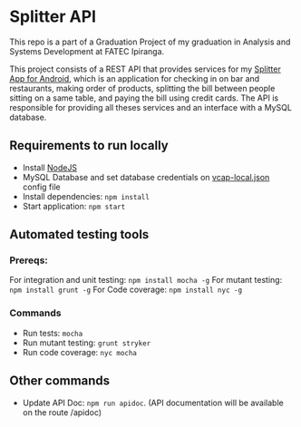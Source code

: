 # Splitter API

This repo is a part of a Graduation Project of my graduation in Analysis and Systems Development at FATEC Ipiranga. 

This project consists of a REST API that provides services for my [Splitter App for Android](https://github.com/CaueP/SplitterApp), which is an application for checking in on bar and restaurants, making order of products, splitting the bill between people sitting on a same table, and paying the bill using credit cards. The API is responsible for providing all theses services and an interface with a MySQL database.

## Requirements to run locally
- Install [NodeJS](https://nodejs.org/)
- MySQL Database and set database credentials on [vcap-local.json](vcap-local.json) config file
- Install dependencies: `npm install`
- Start application: `npm start`

## Automated testing tools

### Prereqs: 
For integration and unit testing: `npm install mocha -g`
For mutant testing: `npm install grunt -g`
For Code coverage: `npm install nyc -g`

### Commands
- Run tests: `mocha`
- Run mutant testing: `grunt stryker`
- Run code coverage: `nyc mocha`

## Other commands
- Update API Doc: `npm run apidoc`. (API documentation will be available on the route /apidoc)

